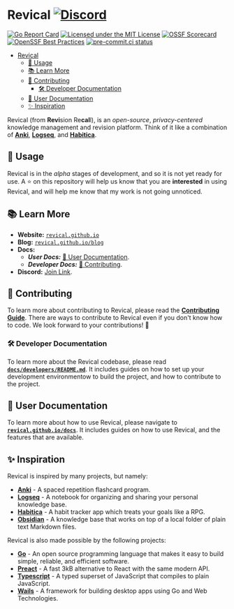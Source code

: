 <!-- Part of the Revical Project, under the MIT license. See '/LICENSE' for license information. SPDX-License-Identifier: MIT License. -->

# Revical [![Discord](https://img.shields.io/discord/1166348582689976411?label=discord)](https://discord.gg/djqx9Xzyjc)

[![Go Report Card](https://goreportcard.com/badge/github.com/revical/revical)](https://goreportcard.com/report/github.com/revical/revical)
[![Licensed under the MIT License](https://img.shields.io/badge/License-MIT-blue.svg)](https://github.com/skifli/exeme/blob/master/LICENSE)
[![OSSF Scorecard](https://img.shields.io/ossf-scorecard/github.com/revical/revical?label=openssf%20scorecard&style=flat)](https://api.securityscorecards.dev/projects/github.com/revical/revical)
[![OpenSSF Best Practices](https://www.bestpractices.dev/projects/8039/badge)](https://www.bestpractices.dev/projects/8039)
[![pre-commit.ci status](https://results.pre-commit.ci/badge/github/revical/revical/main.svg)](https://results.pre-commit.ci/latest/github/revical/revical/main)

- [Revical ](#revical-)
  - [👀 Usage](#-usage)
  - [📚 Learn More](#-learn-more)
  - [🌟 Contributing](#-contributing)
    - [🛠️ Developer Documentation](#️-developer-documentation)
  - [👤 User Documentation](#-user-documentation)
  - [✨ Inspiration](#-inspiration)

Revical (from **Revi**sion Re**cal**l), is an *open-source*, *privacy-centered* knowledge management and revision platform. Think of it like a combination of [**Anki**](https://apps.ankiweb.net), [**Logseq**](https://logseq.com), and [**Habitica**](https://habitica.com).

## 👀 Usage

Revical is in the *alpha* stages of development, and so it is not yet ready for use. A ⭐ on this repository will help us know that you are **interested** in using Revical, and will help me know that my work is not going unnoticed.

## 📚 Learn More

- **Website:** [`revical.github.io`](https://revical.github.io)
- **Blog:** [`revical.github.io/blog`](https://revical.github.io/blog)
- **Docs:**
  - **_User Docs:_** [👤 User Documentation](#-user-documentation).
  - **_Developer Docs:_** [🌟 Contributing](#-contributing).
- **Discord:** [Join Link](https://discord.gg/djqx9Xzyjc).

## 🌟 Contributing

To learn more about contributing to Revical, please read the [**Contributing Guide**](CONTRIBUTING.md). There are ways to contribute to Revical even if you don't know how to code. We look forward to your contributions! 🚀

### 🛠️ Developer Documentation

To learn more about the Revical codebase, please read [**`docs/developers/README.md`**](docs/developers/README.md). It includes guides on how to set up your development environmentow to build the project, and how to contribute to the project.

## 👤 User Documentation

To learn more about how to use Revical, please navigate to [**`revical.github.io/docs`**](https://revical.github.io/docs). It includes guides on how to use Revical, and the features that are available.

## ✨ Inspiration

Revical is inspired by many projects, but namely:

- [**Anki**](https://apps.ankiweb.net) - A spaced repetition flashcard program.
- [**Logseq**](https://logseq.com) - A notebook for organizing and sharing your personal knowledge base.
- [**Habitica**](https://habitica.com) - A habit tracker app which treats your goals like a RPG.
- [**Obsidian**](https://obsidian.md) - A knowledge base that works on top of a local folder of plain text Markdown files.

Revical is also made possible by the following projects:

- [**Go**](https://golang.org) - An open source programming language that makes it easy to build simple, reliable, and efficient software.
- [**Preact**](https://preactjs.com) - A fast 3kB alternative to React with the same modern API.
- [**Typescript**](https://www.typescriptlang.org) - A typed superset of JavaScript that compiles to plain JavaScript.
- [**Wails**](https://wails.io) - A framework for building desktop apps using Go and Web Technologies.
